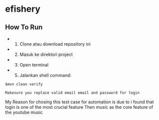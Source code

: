 # efishery
## How To Run
* 1. Clone atau download repository ini
* 2. Masuk ke direktori project
* 3. Open terminal
* 5. Jalankan shell command:
```
$mvn clean verify

Makesure you replace valid email email and password for login 
```

My Reason for chosing this test case for automation is due to i found that login is one of the most crucial feature Then music as the core feature of the youtube music
